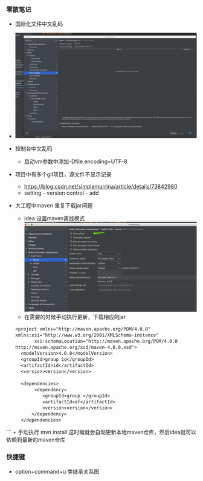 ### 零散笔记
+ 国际化文件中文乱码
+ ![](media/15368066635737.jpg)
+ 控制台中文乱码 
   + 启动vm参数中添加-Dfile.encoding=UTF-8

+ 项目中有多个git项目，源文件不显示记录
  + https://blog.csdn.net/simplemurrina/article/details/73842980
  + setting - version control - add

  
+ 大工程中maven 重复下载jar问题
   + idea 设置maven离线模式
   ![](media/15530529381733.jpg)
  + 在需要的时候手动执行更新，下载相应的jar
  
  ```
  <project xmlns="http://maven.apache.org/POM/4.0.0" xmlns:xsi="http://www.w3.org/2001/XMLSchema-instance"
         xsi:schemaLocation="http://maven.apache.org/POM/4.0.0 http://maven.apache.org/xsd/maven-4.0.0.xsd">
    <modelVersion>4.0.0</modelVersion>
    <groupId>group id</groupId>
    <artifactId>id</artifactId>
    <version>version</version>
    
    <dependencies>
         <dependency>
            <groupId>group </groupId>
            <artifactId>af</artifactId>
            <version>version</version>
        </dependency>
    </dependencies>
</project> 
  ```
   + 手动执行 mvn install 这时候就会自动更新本地maven仓库，然后idea就可以依赖到最新的maven仓库

### 快捷键
+ option+command+u 类继承关系图